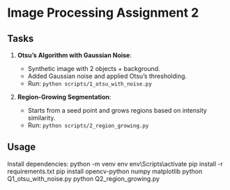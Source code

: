 # Image Processing Assignment 2

## Tasks
1. **Otsu’s Algorithm with Gaussian Noise**:  
   - Synthetic image with 2 objects + background.  
   - Added Gaussian noise and applied Otsu’s thresholding.  
   - Run: `python scripts/1_otsu_with_noise.py`  

2. **Region-Growing Segmentation**:  
   - Starts from a seed point and grows regions based on intensity similarity.  
   - Run: `python scripts/2_region_growing.py`  

## Usage
   Install dependencies:
   python -m venv env
   env\Scripts\activate
   pip install -r requirements.txt
   pip install opencv-python numpy matplotlib
   python Q1_otsu_with_noise.py
   python Q2_region_growing.py